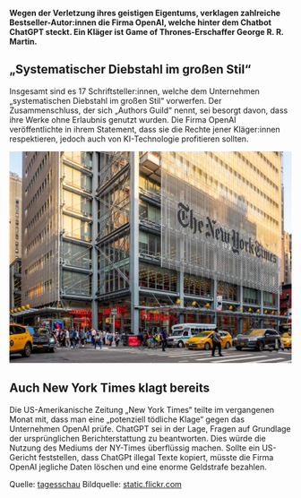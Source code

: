 **Wegen der Verletzung ihres geistigen Eigentums, verklagen zahlreiche Bestseller-Autor:innen die Firma OpenAI, welche hinter dem Chatbot ChatGPT steckt. Ein Kläger ist Game of Thrones-Erschaffer George R. R. Martin.** 

## „Systematischer Diebstahl im großen Stil“ 

Insgesamt sind es 17 Schriftsteller:innen, welche dem Unternehmen „systematischen Diebstahl im großen Stil“ vorwerfen. Der Zusammenschluss, der sich „Authors Guild“ nennt, sei besorgt davon, dass ihre Werke ohne Erlaubnis genutzt wurden. Die Firma OpenAI veröffentlichte in ihrem Statement, dass sie die Rechte jener Kläger:innen respektieren, jedoch auch von KI-Technologie profitieren sollten. 

![The New York Times](/assets/images/ny-times.jpg)

## Auch New York Times klagt bereits 

Die US-Amerikanische Zeitung „New York Times“ teilte im vergangenen Monat mit, dass man eine „potenziell tödliche Klage“ gegen das Unternehmen OpenAI prüfe. ChatGPT sei in der Lage, Fragen auf Grundlage der ursprünglichen Berichterstattung zu beantworten. Dies würde die Nutzung des Mediums der NY-Times überflüssig machen. Sollte ein US-Gericht feststellen, dass ChatGPt illegal Texte kopiert, müsste die Firma OpenAI jegliche Daten löschen und eine enorme Geldstrafe bezahlen. 

Quelle: [tagesschau](tagesschau.de)
Bildquelle: [static.flickr.com](https://live.staticflickr.com/8162/7704334292_9141528c8a_b.jpg)

